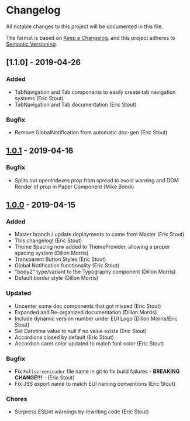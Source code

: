 # Changelog

All notable changes to this project will be documented in this file.

The format is based on [Keep a Changelog](https://keepachangelog.com/en/1.0.0/),
and this project adheres to [Semantic Versioning](https://semver.org/spec/v2.0.0.html).

## [1.1.0] - 2019-04-26

### Added

- TabNavigation and Tab components to easily create tab navigation systems (Eric Stout)
- TabNavigation and Tab documentation (Eric Stout)

### Bugfix

- Remove GlobalNotification from automatic doc-gen (Eric Stout)

## [1.0.1] - 2019-04-16

### Bugfix

- Splits out openIndexes prop from spread to avoid warning and DOM Render of prop in Paper Component (Mike Bondi)

## [1.0.0] - 2019-04-15

### Added

- Master branch / update deployments to come from Master (Eric Stout)
- This changelog! (Eric Stout)
- Theme Spacing now added to ThemeProvider, allowing a proper spacing system (Dillon Morris)
- Transparent Button Styles (Eric Stout)
- Global Notification functionality (Eric Stout)
- "body2" type/variant to the Typography component (Dillon Morris)
- Default border style (Dillon Morris)

### Updated

- Uncenter some doc components that got missed (Eric Stout)
- Expanded and Re-organized documentation (Dillon Morris)
- Include dynamic version number under EUI Logo (Dillon Morris/Eric Stout)
- Set Datetime value to null if no value exists (Eric Stout)
- Accordions closed by default (Eric Stout)
- Accordion caret color updated to match font color (Eric Stout)

### Bugfix

- Fix `FullscreenLoader` file name in git to fix build failures - **BREAKING CHANGE!!!** - (Eric Stout)
- Fix JSS export name to match EUI naming conventions (Eric Stout)

### Chores

- Surpress ESLint warnings by rewriting code (Eric Stout)

[1.0.1]: https://github.com/elm-street-technology/elevate-ui/compare/v1.0.0...v1.0.1
[1.0.0]: https://github.com/elm-street-technology/elevate-ui/compare/v1.0.0...v0.38.2
